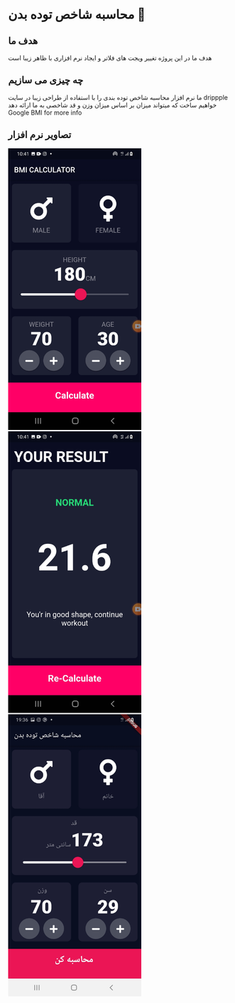 

# محاسبه شاخص توده بدن 💪

## هدف ما

هدف ما در این پروژه تغییر ویجت های فلاتر و ایجاد نرم افزاری با ظاهر زیبا است

## چه چیزی می سازیم

ما نرم افزار محاسبه شاخص توده بندی را با استفاده از طراحی زیبا در سایت drippple خواهیم ساخت که میتواند میزان بر اساس میزان وزن و قد شاخصی به ما ارائه دهد
Google BMI for more info

## تصاویر نرم افزار
<img alt="app picture" src="https://github.com/m8811163008/BMI-Calculator/blob/master/lib/images/0.jpg?raw=true" width="300px">
<img alt="app picture" src="https://github.com/m8811163008/BMI-Calculator/blob/master/lib/images/1.jpg?raw=true" width="300px">
<img alt="app picture" src="https://github.com/m8811163008/BMI-Calculator/blob/master/lib/images/main.jpeg?raw=true" width="300px">


